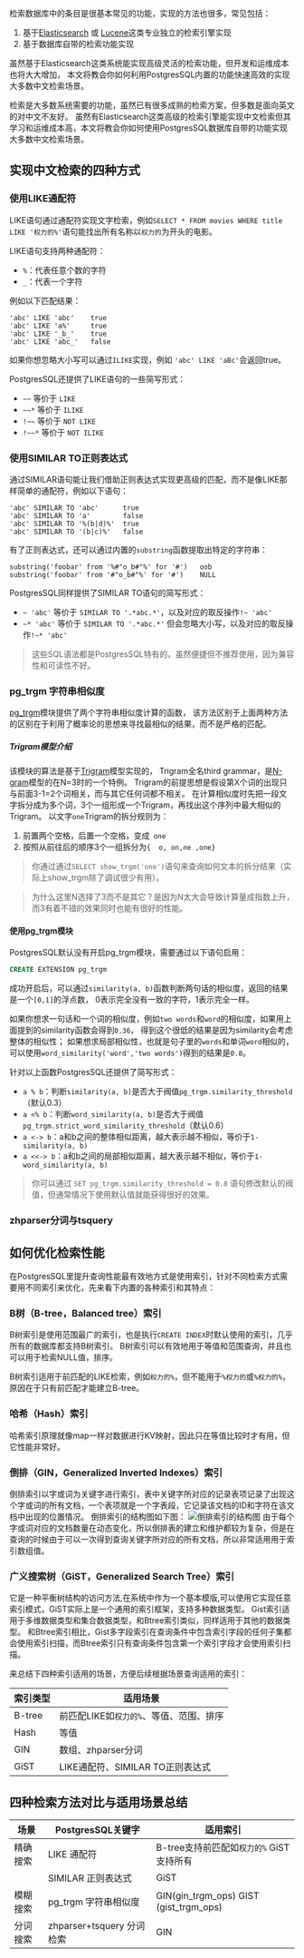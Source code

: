 检索数据库中的条目是很基本常见的功能，实现的方法也很多，常见包括：

1. 基于[Elasticsearch](https://www.elastic.co/cn/elasticsearch) 或 [Lucene](https://lucene.apache.org)这类专业独立的检索引擎实现
2. 基于数据库自带的检索功能实现

虽然基于Elasticsearch这类系统能实现高级灵活的检索功能，但开发和运维成本也将大大增加，
本文将教会你如何利用PostgresSQL内置的功能快速高效的实现大多数中文检索场景。

检索是大多数系统需要的功能，虽然已有很多成熟的检索方案，但多数是面向英文的对中文不友好。
虽然有Elasticsearch这类高级的检索引擎能实现中文检索但其学习和运维成本高，本文将教会你如何使用PostgresSQL数据库自带的功能实现大多数中文检索场景。

## 实现中文检索的四种方式

### 使用LIKE通配符
LIKE语句通过通配符实现文字检索，例如`SELECT * FROM movies WHERE title LIKE '权力的%'`语句能找出所有名称以`权力的`为开头的电影。

LIKE语句支持两种通配符：

- `%`：代表任意个数的字符
- `_`：代表一个字符

例如以下匹配结果：
```
'abc' LIKE 'abc'    true
'abc' LIKE 'a%'     true
'abc' LIKE '_b_'    true
'abc' LIKE 'abc_'   false
```

如果你想忽略大小写可以通过`ILIKE`实现，例如 `'abc' LIKE 'aBc'`会返回true。

PostgresSQL还提供了LIKE语句的一些简写形式：

- `~~` 等价于 `LIKE`
- `~~*` 等价于 `ILIKE`
- `!~~` 等价于 `NOT LIKE`
- `!~~*` 等价于 `NOT ILIKE`

### 使用SIMILAR TO正则表达式
通过SIMILAR语句能让我们借助正则表达式实现更高级的匹配，而不是像LIKE那样简单的通配符，例如以下语句：
```
'abc' SIMILAR TO 'abc'      true
'abc' SIMILAR TO 'a'        false
'abc' SIMILAR TO '%(b|d)%'  true
'abc' SIMILAR TO '(b|c)%'   false
```

有了正则表达式，还可以通过内置的`substring`函数提取出特定的字符串：
```
substring('foobar' from '%#"o_b#"%' for '#')   oob
substring('foobar' from '#"o_b#"%' for '#')    NULL
```

PostgresSQL同样提供了SIMILAR TO语句的简写形式：

- `~ 'abc'` 等价于 `SIMILAR TO '.*abc.*'`，以及对应的取反操作`!~ 'abc'`
- `~* 'abc'` 等价于 `SIMILAR TO '.*abc.*'` 但会忽略大小写，以及对应的取反操作`!~* 'abc'`

> 这些SQL语法都是PostgresSQL特有的，虽然便捷但不推荐使用，因为兼容性和可读性不好。

### pg_trgm 字符串相似度
[pg_trgm](http://www.postgres.cn/docs/11/pgtrgm.html)模块提供了两个字符串相似度计算的函数，
该方法区别于上面两种方法的区别在于利用了概率论的思想来寻找最相似的结果，而不是严格的匹配。

##### Trigram模型介绍
该模块的算法是基于[Trigram](https://en.wikipedia.org/wiki/Trigram)模型实现的，
Trigram全名third grammar，是[N-gram](https://en.wikipedia.org/wiki/N-gram)模型的在N=3时的一个特例。
Trigram的前提思想是假设第X个词的出现只与前面3-1=2个词相关，而与其它任何词都不相关。
在计算相似度时先把一段文字拆分成为多个词，3个一组形成一个Trigram，再找出这个序列中最大相似的Trigram。
以文字`one`Trigram的拆分规则为：

1. 前置两个空格，后置一个空格，变成`  one `
2. 按照从前往后的顺序3个一组拆分为`{  o, on,ne ,one}`

> 你通过通过`SELECT show_trgm('one')`语句来查询如何文本的拆分结果（实际上show_trgm除了调试很少有用）。

> 为什么这里N选择了3而不是其它？是因为N太大会导致计算量成指数上升，而3有着不错的效果同时也能有很好的性能。

#### 使用pg_trgm模块
PostgresSQL默认没有开启pg_trgm模块，需要通过以下语句启用：
```sql
CREATE EXTENSION pg_trgm
```
成功开启后，可以通过`similarity(a, b)`函数判断两句话的相似度，返回的结果是一个`[0,1]`的浮点数，
0表示完全没有一致的字符，1表示完全一样。

如果你想求一句话和一个词的相似度，例如`two words`和`word`的相似度，如果用上面提到的similarity函数会得到`0.36`，
得到这个很低的结果是因为similarity会考虑整体的相似性；
如果想求局部相似性，也就是句子里的`words`和单词`word`相似的，可以使用`word_similarity('word','two words')`得到的结果是`0.8`。

针对以上函数PostgresSQL还提供了简写形式：

- `a % b`：判断`similarity(a, b)`是否大于阀值`pg_trgm.similarity_threshold`（默认0.3）
- `a <% b`：判断`word_similarity(a, b)`是否大于阀值`pg_trgm.strict_word_similarity_threshold`（默认0.6）
- `a <-> b`：a和b之间的整体相似距离，越大表示越不相似，等价于`1-similarity(a, b)`
- `a <<-> b`：a和b之间的局部相似距离，越大表示越不相似，等价于`1-word_similarity(a, b)`

> 你可以通过 `SET pg_trgm.similarity_threshold = 0.8` 语句修改默认的阀值，但通常情况下使用默认值就能获得很好的效果。

### zhparser分词与tsquery


## 如何优化检索性能
在PostgresSQL里提升查询性能最有效地方式是使用索引，针对不同检索方式需要用不同索引来优化，先来看下内置的各种索引和其特点：

### B树（B-tree，Balanced tree）索引
B树索引是使用范围最广的索引，也是执行`CREATE INDEX`时默认使用的索引，几乎所有的数据库都支持B树索引。
B树索引可以有效地用于等值和范围查询，并且也可以用于检索NULL值，排序。

B树索引适用于前匹配的LIKE检索，例如`权力的%`，但不能用于`%权力的`或`%权力的%`，原因在于只有前匹配才能建立B-tree。

### 哈希（Hash）索引
哈希索引原理就像map一样对数据进行KV映射，因此只在等值比较时才有用，但它性能非常好。

### 倒排（GIN，Generalized Inverted Indexes）索引
倒排索引以字或词为关键字进行索引，表中关键字所对应的记录表项记录了出现这个字或词的所有文档，一个表项就是一个字表段，它记录该文档的ID和字符在该文档中出现的位置情况。
倒排索引的结构图如下图：
![倒排索引的结构图](http://p1.meituan.net/scarlett/c1e37cd57d638f3a18a76510c8fb016b17980.png)
由于每个字或词对应的文档数量在动态变化，所以倒排表的建立和维护都较为复杂，但是在查询的时候由于可以一次得到查询关键字所对应的所有文档，所以非常适用用于索引数组值。

### 广义搜索树（GiST，Generalized Search Tree）索引
它是一种平衡树结构的访问方法,在系统中作为一个基本模版,可以使用它实现任意索引模式，GiST实际上是一个通用的索引框架，支持多种数据类型。
Gist索引适用于多维数据类型和集合数据类型，和Btree索引类似，同样适用于其他的数据类型。
和Btree索引相比，Gist多字段索引在查询条件中包含索引字段的任何子集都会使用索引扫描，而Btree索引只有查询条件包含第一个索引字段才会使用索引扫描。

来总结下四种索引适用的场景，方便后续根据场景查询适用的索引：

| 索引类型 	| 适用场景                  	|
|----------	|---------------------------	|
| B-tree   	| 前匹配LIKE如`权力的%`、等值、范围、排序 |
| Hash     	| 等值 |
| GIN      	| 数组、zhparser分词 |
| GiST     	| LIKE通配符、SIMILAR TO正则表达式 |

## 四种检索方法对比与适用场景总结

| 场景     	| PostgresSQL关键字         	| 适用索引                                 	|
|----------	|---------------------------	|------------------------------------------	|
| 精确搜索 	| LIKE 通配符               	| B-tree支持前匹配如`权力的%` GiST支持所有 	|
|          	| SIMILAR 正则表达式        	| GiST                                     	|
| 模糊搜索 	| pg_trgm 字符串相似度      	| GIN(gin_trgm_ops) GIST (gist_trgm_ops)   	|
| 分词搜索 	| zhparser+tsquery 分词检索 	| GIN                                      	| 

